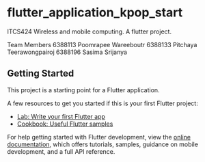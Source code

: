 # flutter_application_kpop_start

ITCS424 Wireless and mobile computing. A flutter project.

Team Members
6388113 Poomrapee Wareeboutr
6388133 Pitchaya  Teerawongpairoj
6388196 Sasima    Srijanya

## Getting Started

This project is a starting point for a Flutter application.

A few resources to get you started if this is your first Flutter project:

- [Lab: Write your first Flutter app](https://docs.flutter.dev/get-started/codelab)
- [Cookbook: Useful Flutter samples](https://docs.flutter.dev/cookbook)

For help getting started with Flutter development, view the
[online documentation](https://docs.flutter.dev/), which offers tutorials,
samples, guidance on mobile development, and a full API reference.
